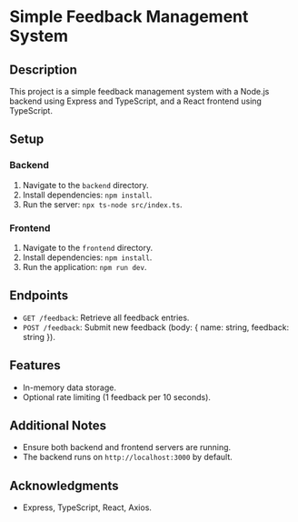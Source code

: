 



# Simple Feedback Management System

## Description
This project is a simple feedback management system with a Node.js backend using Express and TypeScript, and a React frontend using TypeScript.

## Setup

### Backend
1. Navigate to the `backend` directory.
2. Install dependencies: `npm install`.
3. Run the server: `npx ts-node src/index.ts`.

### Frontend
1. Navigate to the `frontend` directory.
2. Install dependencies: `npm install`.
3. Run the application: `npm run dev`.

## Endpoints

- `GET /feedback`: Retrieve all feedback entries.
- `POST /feedback`: Submit new feedback (body: { name: string, feedback: string }).

## Features

- In-memory data storage.
- Optional rate limiting (1 feedback per 10 seconds).

## Additional Notes
- Ensure both backend and frontend servers are running.
- The backend runs on `http://localhost:3000` by default.

## Acknowledgments
- Express, TypeScript, React, Axios.
